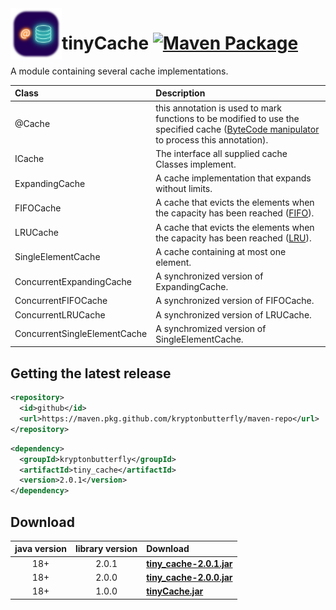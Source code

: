 <img align="left" width="82" src="https://raw.githubusercontent.com/kryptonbutterfly/tinyCache/master/icon.svg">

# tinyCache [![Maven Package](https://github.com/kryptonbutterfly/tinyCache/actions/workflows/maven-publish.yml/badge.svg)](https://github.com/kryptonbutterfly/tinyCache/actions/workflows/maven-publish.yml)

A module containing several cache implementations.

Class                        | Description
:--------------------------  | :----------
@Cache                       | this annotation is used to mark functions to be modified to use the specified cache ([ByteCode manipulator](https://github.com/kryptonbutterfly/CacheBuilder) to process this annotation).
ICache                       | The interface all supplied cache Classes implement.
ExpandingCache               | A cache implementation that expands without limits.
FIFOCache                    | A cache that evicts the elements when the capacity has been reached ([FIFO](https://en.wikipedia.org/wiki/Cache_replacement_policies#First_in_first_out_(FIFO))).
LRUCache                     | A cache that evicts the elements when the capacity has been reached ([LRU](https://en.wikipedia.org/wiki/Cache_replacement_policies#Least_recently_used_(LRU))).
SingleElementCache           | A cache containing at most one element.
ConcurrentExpandingCache     | A synchronized version of ExpandingCache.
ConcurrentFIFOCache          | A synchronized version of FIFOCache.
ConcurrentLRUCache           | A synchronized version of LRUCache.
ConcurrentSingleElementCache | A synchromized version of SingleElementCache.

## Getting the latest release

```xml
<repository>
  <id>github</id>
  <url>https://maven.pkg.github.com/kryptonbutterfly/maven-repo</url>
</repository>
```

```xml
<dependency>
  <groupId>kryptonbutterfly</groupId>
  <artifactId>tiny_cache</artifactId>
  <version>2.0.1</version>
</dependency>
```

## Download
java version | library version | Download
:----------: | :-------------: | :-------
18+          | 2.0.1           | [**tiny_cache-2.0.1.jar**](https://github.com/kryptonbutterfly/tinyCache/releases/download/v2.0.1/tiny_cache-2.0.1.jar)
18+          | 2.0.0           | [**tiny_cache-2.0.0.jar**](https://github-registry-files.githubusercontent.com/731108692/4cb5d080-b665-11ee-9c9d-546137347dc4?X-Amz-Algorithm=AWS4-HMAC-SHA256&X-Amz-Credential=AKIAVCODYLSA53PQK4ZA%2F20240118%2Fus-east-1%2Fs3%2Faws4_request&X-Amz-Date=20240118T235505Z&X-Amz-Expires=300&X-Amz-Signature=19949762a305d7a7de308ee39d0f39bd270504466fa3b6df40a4fdb989169986&X-Amz-SignedHeaders=host&actor_id=0&key_id=0&repo_id=731108692&response-content-disposition=filename%3Dtiny_cache-2.0.0.jar&response-content-type=application%2Foctet-stream)
18+          | 1.0.0           | [**tinyCache.jar**](https://github.com/kryptonbutterfly/tinyCache/releases/download/v1.0.0/tinyCache.jar)

